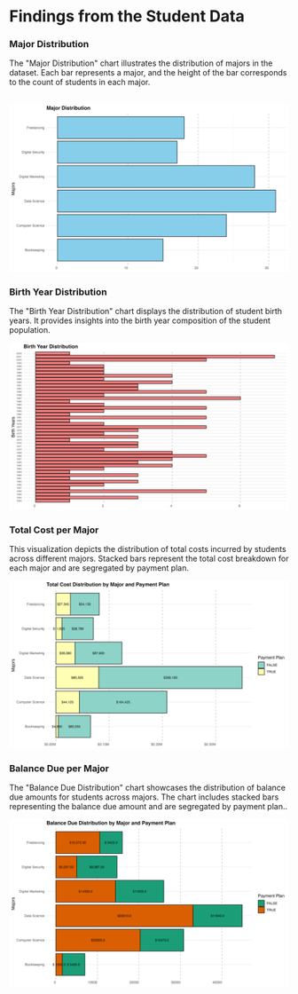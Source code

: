 # Findings from the Student Data 
### Major Distribution 
<p> The "Major Distribution" chart illustrates the distribution of majors in the dataset. Each bar represents a major, and the height of the bar corresponds to the count of students in each major. <br><br></p> 
<img src="Images/majors.png" height = 250*1.5, width = 400*1.5>

### Birth Year Distribution 
<p> The "Birth Year Distribution" chart displays the distribution of student birth years. It provides insights into the birth year composition of the student population. </p>
<img src="Images/birth_year.png" height = 250*1.5, width = 400*1.5>

### Total Cost per Major 
<p> This visualization depicts the distribution of total costs incurred by students across different majors. Stacked bars represent the total cost breakdown for each major and are segregated by payment plan. </p>
<img src="Images/total_cost.png" height = 250*1.5, width = 400*1.5>

### Balance Due per Major 
<p> The "Balance Due Distribution" chart showcases the distribution of balance due amounts for students across majors. The chart includes stacked bars representing the balance due amount and are segregated by payment plan..</p>
<img src="Images/balance_due.png" height = 250*1.5, width = 400*1.5>


